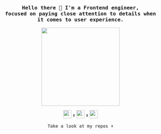 <section align="center">
  <h3>
    <samp> 
      Hello there 👋 I'm a Frontend engineer, <br/>
      focused on paying close attention to details when it comes to user experience.
    </samp>
  </h3>
  <img width="250" src="https://media0.giphy.com/media/v1.Y2lkPTc5MGI3NjExbGRsNWRuNXIwa2ZqOTNrNmFvdHRqazI2dTgycHhxZXpkaWF6dDk5eCZlcD12MV9pbnRlcm5hbF9naWZfYnlfaWQmY3Q9cw/VHwXe4A6Z0NOFr0ytg/giphy.webp">
  <p>
    <img height="26" src="https://simpleicons.org/icons/nextdotjs.svg"/>
     ╹
    <img height="26" src="https://simpleicons.org/icons/react.svg"/>
     ╹
    <img height="26" src="https://simpleicons.org/icons/typescript.svg"/>
  </p>
  <p>
    <samp>
      Take a look at my repos ⬇️  
    </samp>
  </p>
</section>
